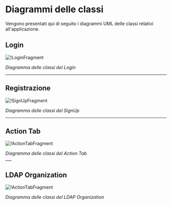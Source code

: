 # Diagrammi delle classi
Vengono presentati qui di seguito i diagrammi UML delle classi relativi all'applicazione.  

## Login
![!LoginFragment](/Immagini/App/Classi/LoginFragment.png)
<figcaption> <em> Diagramma delle classi del Login </em> </figcaption>

___
##  Registrazione
![!SignUpFragment](/Immagini/App/Classi/SignUpFragment.png)
<figcaption> <em> Diagramma delle classi del SignUp </em> </figcaption>

___
## Action Tab
![!ActionTabFragment](/Immagini/App/Classi/ActionTabClassDiagramm.PNG "Diagramma delle classi del Action Tab")
<figcaption> <em> Diagramma delle classi del Action Tab </em> </figcaption>
___

## LDAP Organization
![!ActionTabFragment](/Immagini/App/Classi/LDAPorganizationClassDiagramm.PNG "Diagramma delle classi del LDAP Organization")
<figcaption> <em> Diagramma delle classi del LDAP Organization </em> </figcaption>